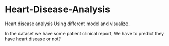 # Heart-Disease-Analysis

Heart disease analysis Using different model and visualize. 

In the dataset we have some patient clinical report, We have to predict they have heart disease or not?

